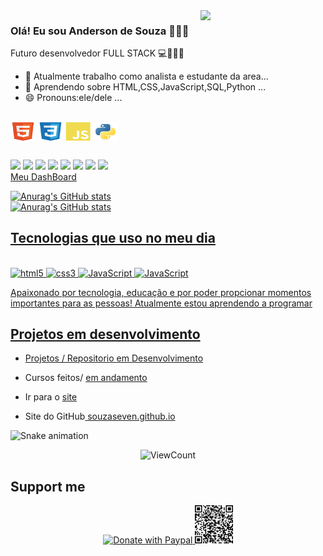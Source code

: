 <img align='right' src="https://media.giphy.com/media/M9gbBd9nbDrOTu1Mqx/giphy.gif" width="200" top="0" right="0">

### Olá! Eu sou Anderson de Souza 👋🏼🤓
Futuro desenvolvedor FULL STACK 💻👨🏼‍💻
<!--
**souzaseven/souzaseven** is a ✨ _special_ ✨ repository because its `README.md` (this file) appears on your GitHub profile.

Here are some ideas to get you started:
-->

- 🔭 Atualmente trabalho como analista e estudante da area...
- 🌱 Aprendendo sobre HTML,CSS,JavaScript,SQL,Python ...
- 😄 Pronouns:ele/dele ...

<div>
  <a href='https://github.com/souzaseven'></a></div>
<div style="display: inline_block"><br>
 <img align="center" alt="Anderson-HTML" height="30" width="40" src="https://raw.githubusercontent.com/devicons/devicon/master/icons/html5/html5-original.svg">
  <img align="center" alt="Anderson-CSS" height="30" width="40" src="https://raw.githubusercontent.com/devicons/devicon/master/icons/css3/css3-original.svg">
  <img align="center" alt="Anderson-Js" height="30" width="40" src="https://raw.githubusercontent.com/devicons/devicon/master/icons/javascript/javascript-plain.svg">
  <img align="center" alt="Anderson-Python" height="30" width="40" src="https://raw.githubusercontent.com/devicons/devicon/master/icons/python/python-original.svg">
  </div>

 ##

 <div> 
<!--YouTube-->
  <a href="https://www.youtube.com/channel/UCfm72qf2H8ze39A9mSAq-yg" target="_blank"><img src="https://img.shields.io/badge/YouTube-FF0000?style=for-the-badge&logo=youtube&logoColor=white" target="_blank"></a>
   <!--Instagram-->
  <a href="https://www.instagram.com/andersondsouza7/" target="_blank"><img src="https://img.shields.io/badge/-Instagram-%23E4405F?style=for-the-badge&logo=instagram&logoColor=white" target="_blank"></a>
   <!--Facebook-->
  <a href="https://www.facebook.com/anderson.desouza.5661/" target="_blank"><img src="https://img.shields.io/badge/Facebook-1877F2?style=for-the-badge&logo=facebook&logoColor=white" target="_blank"></a>
   <!--TikTok-->
  <a href="https://www.tiktok.com/@andersondesouza09?lang=pt-BR" target="_blank"><img src="https://img.shields.io/badge/TikTok-000000?style=for-the-badge&logo=tiktok&logoColor=white" target="_blank"></a>
   <!--Gmail-->
  <a href = "mailto:souza5661.7@gmail.com"><img src="https://img.shields.io/badge/Gmail-D14836?style=for-the-badge&logo=gmail&logoColor=white" target="_blank"></a>  
<!--LinkedIn-->
  <a href="https://www.linkedin.com/in/anderson-s-352605137/" target="_blank"><img src="https://img.shields.io/badge/-LinkedIn-%230077B5?style=for-the-badge&logo=linkedin&logoColor=white" target="_blank"></a> 
 <!--Blog-->
  <a href="https://andersondsouza.blogspot.com/2017/02/comecando-do-zero.html" target="_blank"><img src="https://img.shields.io/badge/Blogger-FF5722?style=for-the-badge&logo=blogger&logoColor=white" target="_blank"></a>
  <!--Whatsapp-->
  <a href="" target="blank"><img src="https://img.shields.io/badge/WhatsApp-25D366?style=for-the-badge&logo=whatsapp&logoColor=white" target="_blank></a>                        
</div>




## <br>Meu DashBoard <br>

![Anurag's GitHub stats](https://github-readme-stats.vercel.app/api?username=souzaseven&theme=blue-green&locale=pt-br)<br>
![Anurag's GitHub stats](https://github-readme-stats.vercel.app/api/top-langs/?username=souzaseven&theme=blue-green&locale=pt-br)<br>



## Tecnologias que uso no meu dia 

<div style="display: inlineblock"><br/>
<img aling="center" alt="html5" src= "https://img.shields.io/badge/HTML5-E34F26?style=for-the-badge&logo=html5&logoColor=white" />
<img aling="center" alt="css3" src= "https://img.shields.io/badge/CSS3-1572B6?style=for-the-badge&logo=css3&logoColor=white"/>
<img aling="center" alt="JavaScript" src= "https://img.shields.io/badge/JavaScript-F7DF1E?style=for-the-badge&logo=javascript&logoColor=black"/>
<img aling="center" alt="JavaScript" src= "https://img.shields.io/badge/MySQL-00000F?style=for-the-badge&logo=mysql&logoColor=white"/>


Apaixonado por tecnologia, educação e por poder propcionar momentos importantes para as pessoas! 
Atualmente estou aprendendo a programar



## Projetos em desenvolvimento
- <p>Projetos / Repositorio <a href="https://github.com/souzaseven?tab=repositories" target="blank">em Desenvolvimento </a>

- <p>Cursos feitos/ <a href="https://github.com/souzaseven/Cursos" target=blank>  em andamento</a>
- <p>Ir para o <a href="https://portifolio-flame-omega.vercel.app/"> site</a>
- <p>Site do GitHub<a href="https://souzaseven.github.io/"> souzaseven.github.io </a>


![Snake animation](https://github.com/souzaseven/souzaseven/blob/output/github-contribution-grid-snake.svg)

<!-- Your hits or visitors
site: http://hits.dwyl.com or https://visitor-badge.glitch.me
Both apis are in trouble due to the number of requests, if you know any other to register visitors, great
-->
<p align="center">
  <img alt="ViewCount" src="https://views.whatilearened.today/views/github/souzaseven/onimur.svg" />
</p>

## Support me
<!-- Your support, if you have it 
I created these images, feel free to use them.
-->
<p align="center">
  <a href="https://www.paypal.com/donate/?business=XGXTB5VC9MZKQ&no_recurring=0&currency_code=BRL" target="_blank">
      <img width="18%" alt="Donate with Paypal" src="https://raw.githubusercontent.com/onimur/.github/master/.resources/support-paypal.png"/>
  </a>
<a href="https://www.paypal.com/donate/?business=XGXTB5VC9MZKQ&no_recurring=0&currency_code=BRL" target="_blank">
      <img width="12%" alt="Donate with Paypal" src="https://github.com/souzaseven/souzaseven/blob/Desafios/QR%20Code%20paypal.png"/>
  </a>
</p>

<!--gmail escuro 
https://img.shields.io/badge/-Gmail-%23333?style=for-the-badge&amp;logo=gmail&amp;logoColor=white>
